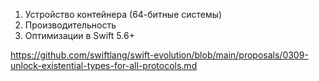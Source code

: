 
1. Устройство контейнера (64-битные системы)
2. Производительность
3. Оптимизации в Swift 5.6+


https://github.com/swiftlang/swift-evolution/blob/main/proposals/0309-unlock-existential-types-for-all-protocols.md
